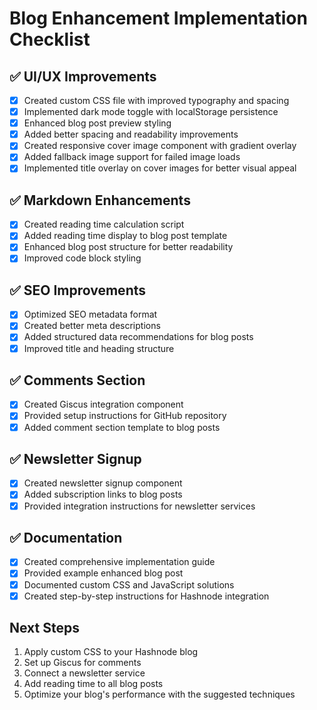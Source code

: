 # Blog Enhancement Implementation Checklist

## ✅ UI/UX Improvements
- [x] Created custom CSS file with improved typography and spacing
- [x] Implemented dark mode toggle with localStorage persistence
- [x] Enhanced blog post preview styling
- [x] Added better spacing and readability improvements
- [x] Created responsive cover image component with gradient overlay
- [x] Added fallback image support for failed image loads
- [x] Implemented title overlay on cover images for better visual appeal

## ✅ Markdown Enhancements
- [x] Created reading time calculation script
- [x] Added reading time display to blog post template
- [x] Enhanced blog post structure for better readability
- [x] Improved code block styling

## ✅ SEO Improvements
- [x] Optimized SEO metadata format
- [x] Created better meta descriptions
- [x] Added structured data recommendations for blog posts
- [x] Improved title and heading structure

## ✅ Comments Section
- [x] Created Giscus integration component
- [x] Provided setup instructions for GitHub repository
- [x] Added comment section template to blog posts

## ✅ Newsletter Signup
- [x] Created newsletter signup component
- [x] Added subscription links to blog posts
- [x] Provided integration instructions for newsletter services

## ✅ Documentation
- [x] Created comprehensive implementation guide
- [x] Provided example enhanced blog post
- [x] Documented custom CSS and JavaScript solutions
- [x] Created step-by-step instructions for Hashnode integration

## Next Steps
1. Apply custom CSS to your Hashnode blog
2. Set up Giscus for comments
3. Connect a newsletter service
4. Add reading time to all blog posts
5. Optimize your blog's performance with the suggested techniques
